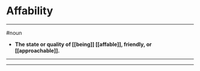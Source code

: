 # Affability
---
#noun
- **The state or quality of [[being]] [[affable]], friendly, or [[approachable]].**
---
---
